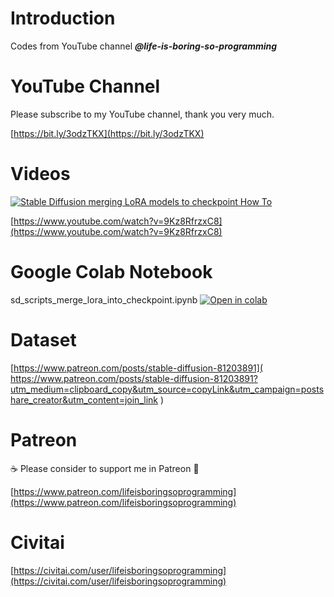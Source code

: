 # Introduction
Codes from YouTube channel ***@life-is-boring-so-programming***

# YouTube Channel
Please subscribe to my YouTube channel, thank you very much. 

[https://bit.ly/3odzTKX](https://bit.ly/3odzTKX)

# Videos
[![Stable Diffusion merging LoRA models to checkpoint How To](https://img.youtube.com/vi/9Kz8RfrzxC8/sddefault.jpg)](https://www.youtube.com/watch?v=9Kz8RfrzxC8)

[https://www.youtube.com/watch?v=9Kz8RfrzxC8](https://www.youtube.com/watch?v=9Kz8RfrzxC8)

# Google Colab Notebook
sd_scripts_merge_lora_into_checkpoint.ipynb [![Open in colab](https://colab.research.google.com/assets/colab-badge.svg)](https://colab.research.google.com/github/lifeisboringsoprogramming/youtube/blob/master/0020-merge-lora-to-checkpoint/sd_scripts_merge_lora_into_checkpoint.ipynb)


# Dataset
[https://www.patreon.com/posts/stable-diffusion-81203891](
https://www.patreon.com/posts/stable-diffusion-81203891?utm_medium=clipboard_copy&utm_source=copyLink&utm_campaign=postshare_creator&utm_content=join_link
)

# Patreon
☕️ Please consider to support me in Patreon 🍻

[https://www.patreon.com/lifeisboringsoprogramming](https://www.patreon.com/lifeisboringsoprogramming)

# Civitai
[https://civitai.com/user/lifeisboringsoprogramming](https://civitai.com/user/lifeisboringsoprogramming)
